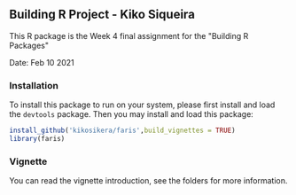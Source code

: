## Building R Project - Kiko Siqueira

This R package is the Week 4 final assignment for the "Building R Packages" 

Date: Feb 10 2021

### Installation

To install this package to run on your system, please first install and load the `devtools` package. Then you may install and load this package:

```R
install_github('kikosikera/faris',build_vignettes = TRUE)
library(faris)
```

### Vignette

You can read the vignette introduction, see the folders for more information. 



